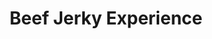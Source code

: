 ---
title: "Beef Jerky Experience"
url: /hershey/beef-jerky-experience-outlet-square/
shop: Lebensmittel
---